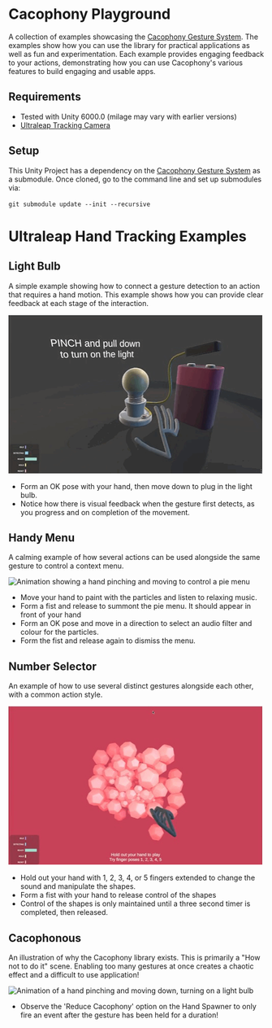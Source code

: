 # Cacophony Playground

A collection of examples showcasing the [Cacophony Gesture System](https://github.com/5of12/cacophony). The examples show how you can use the library for practical applications as well as fun and experimentation. Each example provides engaging feedback to your actions, demonstrating how you can use Cacophony's various features to build engaging and usable apps.

## Requirements

- Tested with Unity 6000.0 (milage may vary with earlier versions)
- [Ultraleap Tracking Camera](https://ultraleap.com)

## Setup

This Unity Project has a dependency on the [Cacophony Gesture System](https://github.com/5of12/cacophony) as a submodule. 
Once cloned, go to the command line and set up submodules via:

`git submodule update --init --recursive`

# Ultraleap Hand Tracking Examples

## Light Bulb

A simple example showing how to connect a gesture detection to an action that requires a hand motion. This example shows how you can provide clear feedback at each stage of the interaction.

![Animation of a hand pinching and moving down, turning on a light bulb](/media/Lightbulb.gif "Lightbulb animation")

- Form an OK pose with your hand, then move down to plug in the light bulb.
- Notice how there is visual feedback when the gesture first detects, as you progress and on completion of the movement.

## Handy Menu

A calming example of how several actions can be used alongside the same gesture to control a context menu. 

![Animation showing a hand pinching and moving to control a pie menu](/media/HandyMenu.gif "Handy Menu animation")

- Move your hand to paint with the particles and listen to relaxing music.
- Form a fist and release to summont the pie menu. It should appear in front of your hand
- Form an OK pose and move in a direction to select an audio filter and colour for the particles.
- Form the fist and release again to dismiss the menu.

## Number Selector

An example of how to use several distinct gestures alongside each other, with a common action style. 

![Animation of a hand pinching and moving down, turning on a light bulb](/media/Numbers.gif "Number selector animation")

- Hold out your hand with 1, 2, 3, 4, or 5 fingers extended to change the sound and manipulate the shapes.
- Form a fist with your hand to release control of the shapes
- Control of the shapes is only maintained until a three second timer is completed, then released.

## Cacophonous

An illustration of why the Cacophony library exists. This is primarily a "How not to do it" scene. Enabling too many gestures at once creates a chaotic effect and a difficult to use application!

![Animation of a hand pinching and moving down, turning on a light bulb](/media/Cacophonous.gif "Cacophonous animation")

- Observe the 'Reduce Cacophony' option on the Hand Spawner to only fire an event after the gesture has been held for a duration!
